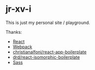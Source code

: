 # jr-xv-i

This is just my personal site / playground.

Thanks:
- [React](http://facebook.github.io/react/)
- [Webpack](http://webpack.github.io/)
- [christianalfoni/react-app-boilerplate](https://github.com/christianalfoni/react-app-boilerplate)
- [drd/react-isomorphic-boilerplate](https://github.com/drd/react-isomorphic-boilerplate)
- [Sass](http://sass-lang.com/)